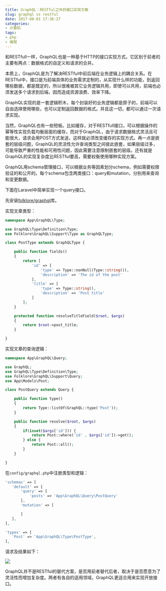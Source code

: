 ```yaml
---
title: GraphQL：RESTful之外的接口实现方案
slug: graphql vs restful
date: 2017-08-01 17:36:27
categories:
- 计算机
tags:
- php
- 编程
---
```


和RESTfull一样，GraphQL也是一种基于HTTP的接口实现方式。它区别于前者的主要有两点：数据格式的自定义和请求的合并。

本质上，GraphQL是为了解决RESTful中前后端在业务逻辑上的耦合关系。在RESTful中，接口是为前端具体的业务需求定制的，从实现什么样的功能，到返回哪些数据，都是既定的，所以很难被其它业务逻辑共用，即使可以共用，前端也必须发送多个请求到后端，因而造成资源浪费、效率下降。

GraphQL实现的是一套逻辑积木，每个封装好的业务逻辑都是原子的，前端可以自由选择使用哪些，也可以定制返回数据的格式。并且这一切，都可以通过一次请求实现。

当然，GraphQL也有一些短板。比如缓存，对于RESTfull接口，可以根据操作的幂等性实现负载均衡层面的缓存，而对于GraphQL，由于请求数据格式灵活且可能很大，请求会用POST方式发送，这样就必须改变缓存的实现方式。再一点是嵌套的层级问题，GraphQL的灵活性允许查询类型之间彼此嵌套，如果层级过多，可能导致严重的性能和可用性问题，因此需要注意限制嵌套的层级。还有就是GraphQL的实现复杂度比RESTful要高，需要权衡使用哪种实现方案。

GraphQL用schema管理接口，可以根据业务等因素划分schema，例如需要权限验证的和公开的。每个schema包含两类接口：query和mutation，分别用来查询和变更数据。

下面在Laravel中简单实现一个query接口。

先安装[folklore/graphql](https://github.com/Folkloreatelier/laravel-graphql)库。

实现文章类型：

```php
namespace App\GraphQL\Type;

use GraphQL\Type\Definition\Type;
use Folklore\GraphQL\Support\Type as GraphQLType;

class PostType extends GraphQLType {

    public function fields()
	{
		return [
			'id' => [
				'type' => Type::nonNull(Type::string()),
				'description' => 'The id of the post'
			],
			'title' => [
				'type' => Type::string(),
				'description' => 'Post title'
			]
		];
	}

    protected function resolveTitleField($root, $args)
	{
		return $root->post_title;
	}

}
```

实现文章的查询逻辑：

```php
namespace App\GraphQL\Query;

use GraphQL;
use GraphQL\Type\Definition\Type;
use Folklore\GraphQL\Support\Query;
use App\Models\Post;

class PostQuery extends Query {

    public function type()
	{
		return Type::listOf(GraphQL::type('Post'));
    }

    public function resolve($root, $args)
	{
		if(isset($args['id'])) {
			return Post::where('id' , $args['id'])->get();
		} else {
			return Post::all();
		}
	}

}
```

在`config/graphql.php`中注册类型和逻辑：

```php
'schemas' => [
   'default' => [
       'query' => [
           'posts' => 'App\GraphQL\Query\PostQuery'
       ],
       'mutation' => [

       ]
   ],
],

'types' => [
   'Post' => 'App\GraphQL\Type\PostType',
],
```

请求及结果如下：

![](https://wx4.sinaimg.cn/large/006tNbRwly1fwvwx9cf6hj30gi0fhmyk.jpg)

GraphQL并不是RESTful的替代方案，是否用前者替代后者，取决于是否愿意为了灵活性而增加复杂度。两者有各自的适用领域，GraphQL更适合用来实现开放接口。

